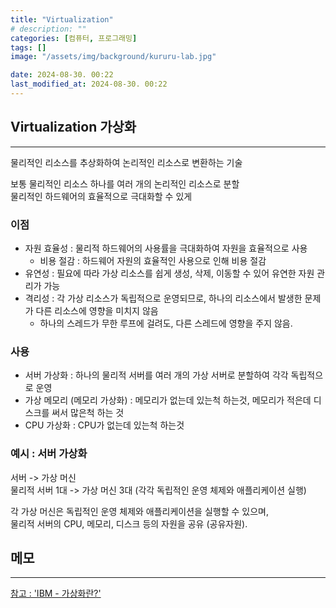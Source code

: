 ```yaml
---
title: "Virtualization"
# description: ""
categories: [컴퓨터, 프로그래밍]
tags: []
image: "/assets/img/background/kururu-lab.jpg"

date: 2024-08-30. 00:22
last_modified_at: 2024-08-30. 00:22
---
```


## Virtualization 가상화

---

물리적인 리소스를 추상화하여 논리적인 리소스로 변환하는 기술  

보통 물리적인 리소스 하나를 여러 개의 논리적인 리소스로 분할  
물리적인 하드웨어의 효율적으로 극대화할 수 있게  

### 이점

- 자원 효율성 : 물리적 하드웨어의 사용률을 극대화하여 자원을 효율적으로 사용
  - 비용 절감 : 하드웨어 자원의 효율적인 사용으로 인해 비용 절감
- 유연성 : 필요에 따라 가상 리소스를 쉽게 생성, 삭제, 이동할 수 있어 유연한 자원 관리가 가능
- 격리성 : 각 가상 리소스가 독립적으로 운영되므로, 하나의 리소스에서 발생한 문제가 다른 리소스에 영향을 미치지 않음
  - 하나의 스레드가 무한 루프에 걸려도, 다른 스레드에 영향을 주지 않음.

### 사용

- 서버 가상화 : 하나의 물리적 서버를 여러 개의 가상 서버로 분할하여 각각 독립적으로 운영
- 가상 메모리 (메모리 가상화) : 메모리가 없는데 있는척 하는것, 메모리가 적은데 디스크를 써서 많은척 하는 것
- CPU 가상화 : CPU가 없는데 있는척 하는것

### 예시 : 서버 가상화

서버 -> 가상 머신  
물리적 서버 1대 -> 가상 머신 3대 (각각 독립적인 운영 체제와 애플리케이션 실행)  

각 가상 머신은 독립적인 운영 체제와 애플리케이션을 실행할 수 있으며,  
물리적 서버의 CPU, 메모리, 디스크 등의 자원을 공유 (공유자원).

## 메모

---

[참고 : 'IBM - 가상화란?'](https://www.ibm.com/kr-ko/topics/virtualization)  

